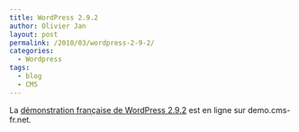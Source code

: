 ```yaml
---
title: WordPress 2.9.2
author: Olivier Jan
layout: post
permalink: /2010/03/wordpress-2-9-2/
categories:
  - Wordpress
tags:
  - blog
  - CMS
--- 
```


La [démonstration française de WordPress 2.9.2][1] est en ligne sur demo.cms-fr.net.

 [1]: /demo/wordpress/